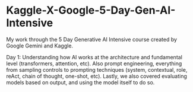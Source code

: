 # Kaggle-X-Google-5-Day-Gen-AI-Intensive
My work through the 5 Day Generative AI Intensive course created by Google Gemini and Kaggle.

Day 1: Understanding how AI works at the architecture and fundamental level (transformers, attention, etc). Also prompt engineering, everything from sampling controls to prompting techniques (system, contextual, role, reAct, chain of thought, one-shot, etc). Lastly, we also covered evaluating models based on output, and using the model itself to do so. 